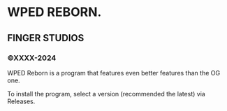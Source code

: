 # WPED REBORN.
## FINGER STUDIOS
### ©XXXX-2024

WPED Reborn is a program that features even better features than the OG one.

To install the program, select a version (recommended the latest) via Releases.
